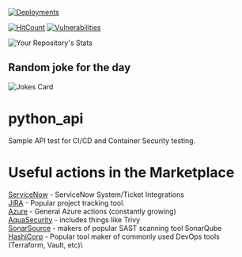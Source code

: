 [![Deployments](https://github.com/duffycb89/python_api/actions/workflows/deploy.yml/badge.svg)](https://github.com/duffycb89/python_api/actions/workflows/deploy.yml)

[![HitCount](https://hits.dwyl.com/duffycb89/python_api.svg?style=flat-square&show=unique)](http://hits.dwyl.com/duffycb89/python_api)
[![Vulnerabilities](https://github.com/duffycb89/python_api/code-scanning/alerts/badge.svg)](https://github.com/duffycb89/python_api/code-scanning/alerts)

![Your Repository's Stats](https://github-readme-stats.vercel.app/api?username=duffycb89&show_icons=true)



## Random joke for the day
![Jokes Card](https://readme-jokes.vercel.app/api)

# python_api
Sample API test for CI/CD and Container Security testing.



# Useful actions in the Marketplace

[ServiceNow](https://github.com/marketplace?type=actions&query=servicenow+) - ServiceNow System/Ticket Integrations\
[JIRA](https://github.com/marketplace?type=actions&query=Jira+) - Popular project tracking tool.\
[Azure](https://github.com/marketplace?type=actions&query=azure+) - General Azure actions (constantly growing)\
[AquaSecurity](https://github.com/marketplace?type=actions&query=aquasecurity+) - includes things like Trivy\
[SonarSource](https://github.com/marketplace?type=actions&query=SonarSource+) - makers of popular SAST scanning tool SonarQube\
[HashiCorp](https://github.com/marketplace?type=actions&query=HashiCorp+) - Popular tool maker of commonly used DevOps tools (Terraform, Vault, etc)\

